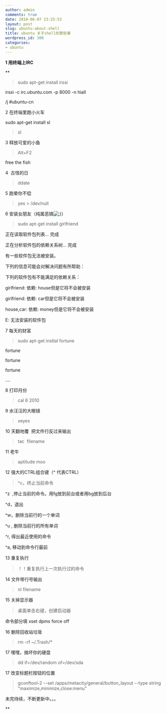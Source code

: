 ```yaml
---
author: admin
comments: true
date: 2010-06-07 23:25:53
layout: post
slug: ubuntu-about-shell
title: ubuntu 关于shell的那些事
wordpress_id: 300
categories:
- ubuntu
---
```


**1 用终端上IRC**

**

> sudo apt-get install irssi 

irssi -c irc.ubuntu.com -p 8000 -n hiall 

/j #ubuntu-cn

2 在终端里跑小火车

sudo apt-get install sl

> sl 

3 释放可爱的小鱼

> Alt+F2

free the fish

4  古怪的日

> ddate

5 跑晕你不偿

> yes > /dev/null 

6 安装女朋友（纯属恶搞![;)](http://www.freetstar.com/wp-content/plugins/fckeditor-for-wordpress-plugin/ckeditor/plugins/smiley/images/wink_smile.gif)）

> sudo apt-get install girlfriend

<!-- more -->

正在读取软件包列表... 完成   

正在分析软件包的依赖关系树... 完成  

有一些软件包无法被安装。  

下列的信息可能会对解决问题有所帮助：  

下列的软件包有不能满足的依赖关系：  

girlfriend: 依赖: house但是它将不会被安装  

girlfriend: 依赖: car但是它将不会被安装  

house,car: 依赖: money但是它将不会被安装   

E: 无法安装的软件包

<!-- more -->

7 每天的财富

> sudo apt-get instlal fortune

fortune

fortune

fortune

....

8 打印月份

> cal 6 2010

9 水汪汪的大眼镜

> xeyes

10 天翻地覆  把文件行反过来输出

> tac  filename

11 老牛

> aptitude moo

12 强大的CTRL组合键（^ 代表CTRL）

> ^c，终止当前命令

^z  ,停止当前的命令。用fg放到前台或者用bg放到后台

^d，退出

^w，删除当前行的一个单词

^u , 删除当前行的所有单词

^r, 得出最近使用的命令

^a, 移动到命令行最前

13 重复执行

> ！！重复执行上一次执行过的命令 

14 文件带行号输出

> nl filename

15 关掉显示器

> 桌面单击右键，创建启动器

命令部分填 xset dpms force off

16 删除回收站垃圾

> rm -rf ~/.Trash/*

17 嘿嘿，搞坏你的硬盘

> dd if=/dev/random of=/dev/sda

17 改变标题栏按钮的位置

> gconftool-2 --set /apps/metacity/general/button_layout --type string "maximize,minimize,close:menu"

未完待续，不断更新中。。。

**
